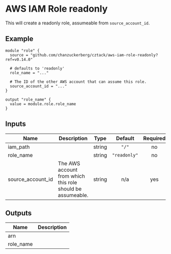 # AWS IAM Role readonly

This will create a readonly role, assumeable from `source_account_id`.

## Example

```hcl
module "role" {
  source = "github.com/chanzuckerberg/cztack/aws-iam-role-readonly?ref=v0.14.0"

  # defaults to 'readonly'
  role_name = "..."

  # The ID of the other AWS account that can assume this role.
  source_account_id = "..."
}

output "role_name" {
  value = module.role.role_name
}
```

<!-- START -->
## Inputs

| Name | Description | Type | Default | Required |
|------|-------------|:----:|:-----:|:-----:|
| iam\_path |  | string | `"/"` | no |
| role\_name |  | string | `"readonly"` | no |
| source\_account\_id | The AWS account from which this role should be assumeable. | string | n/a | yes |

## Outputs

| Name | Description |
|------|-------------|
| arn |  |
| role\_name |  |

<!-- END -->
